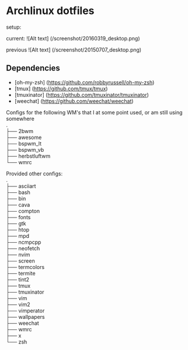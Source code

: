 Archlinux dotfiles
==================

setup: 

current:
![Alt text] (/screenshot/20160319_desktop.png)

previous
![Alt text] (/screenshot/20150707_desktop.png)

## Dependencies
- [oh-my-zsh] (https://github.com/robbyrussell/oh-my-zsh)
- [tmux] (https://github.com/tmux/tmux)
- [tmuxinator] (https://github.com/tmuxinator/tmuxinator)
- [weechat] (https://github.com/weechat/weechat)

Configs for the following WM's that I at some point used, or am still using somewhere  
.  
├── 2bwm  
├── awesome  
├── bspwm_lt  
├── bspwm_vb  
├── herbstluftwm  
└── wmrc  
  
Provided other configs:  
.  
├── asciiart  
├── bash  
├── bin  
├── cava  
├── compton  
├── fonts  
├── gtk  
├── htop  
├── mpd  
├── ncmpcpp  
├── neofetch  
├── nvim  
├── screen  
├── termcolors  
├── termite  
├── tint2  
├── tmux  
├── tmuxinator  
├── vim  
├── vim2  
├── vimperator  
├── wallpapers  
├── weechat  
├── wmrc  
├── x  
└── zsh  
  
  
